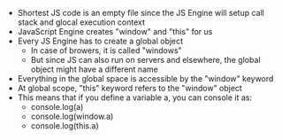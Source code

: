 - Shortest JS code is an empty file since the JS Engine will setup call stack and glocal execution context
- JavaScript Engine creates "window" and "this" for us
- Every JS Engine has to create a global object
  - In case of browers, it is called "windows"
  - But since JS can also run on servers and elsewhere, the global object might have a different name
- Everything in the global space is accessible by the "window" keyword
- At global scope, "this" keyword refers to the "window" object
- This means that if you define a variable a, you can console it as:
  - console.log(a)
  - console.log(window.a)
  - console.log(this.a)
